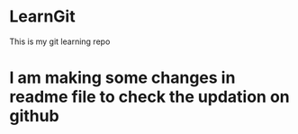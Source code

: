# LearnGit
This is my git learning repo
<h1>I am making some changes in readme file to check the updation on github<h1>
